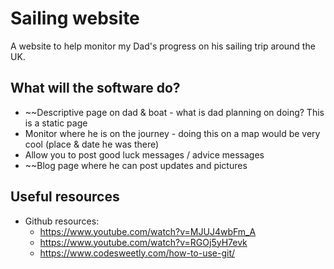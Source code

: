 # Sailing website

A website to help monitor my Dad's progress on his sailing trip around the UK.

## What will the software do?  

* ~~Descriptive page on dad & boat - what is dad planning on doing?  This is a static page
* Monitor where he is on the journey - doing this on a map would be very cool (place & date he was there)
* Allow you to post good luck messages / advice messages
* ~~Blog page where he can post updates and pictures

## Useful resources 

- Github resources:
  - https://www.youtube.com/watch?v=MJUJ4wbFm_A
  - https://www.youtube.com/watch?v=RGOj5yH7evk
  - https://www.codesweetly.com/how-to-use-git/
  
